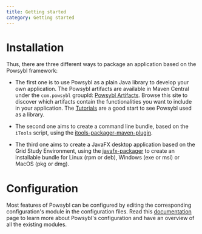 ```yaml
---
title: Getting started
category: Getting started
---
```


# Installation

Thus, there are three different ways to package an application based on the Powsybl framework:

- The first one is to use Powsybl as a plain Java library to develop your own application. The Powsybl artifacts are available in Maven Central under the `com.powsybl` groupId: [Powsybl Artifacts](https://repo.maven.apache.org/maven2/com/powsybl/). Browse this site to discover which artifacts contain the functionalities you want to include in your application. The [Tutorials](tutorials/index.md) are a good start to see Powsybl used as a library.

- The second one aims to create a command line bundle, based on the `iTools` script, using the [itools-packager-maven-plugin](installation/itools-packager.md).

- The third one aims to create a JavaFX desktop application based on the Grid Study Environment, using the [javafx-packager](installation/javafx-packager.md) to create an installable bundle for Linux (rpm or deb), Windows (exe or msi) or MacOS (pkg or dmg).

# Configuration

Most features of Powsybl can be configured by editing the corresponding configuration's module in the configuration files.
Read this [documentation](configuration/modules/index.md) page to learn more about Powsybl's configuration and have an
overview of all the existing modules.
